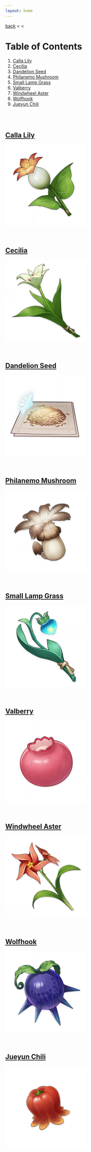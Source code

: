 ```yaml
---
layout: home
---
```


[back](../) < <

# Table of Contents
1. [Calla Lily](#calla-lily)
2. [Cecilia](#cecilia)
3. [Dandelion Seed](#dandelion-seed)
4. [Philanemo Mushroom](#philanemo-mushroom)
5. [Small Lamp Grass](small-lamp-grass)
6. [Valberry](valberry)
7. [Windwheel Aster](windwheel-aster)
8. [Wolfhook](wolfhook)
9. [Jueyun Chili](jueyun-chili)

<br/><br/>

## [Calla Lily](calla-lily/)
[![Calla Lily](/assets/img/genshin-impact/local-specialty/calla-lily.png)](calla-lily/)

<br/>

## [Cecilia](cecilia/)
[![Cecilia](/assets/img/genshin-impact/local-specialty/cecilia.png)](cecilia/)

<br/>

## [Dandelion Seed](dandelion-seed/)
[![Dandelion Seed](/assets/img/genshin-impact/local-specialty/dandelion-seed.png)](dandelion-seed/)

<br/>

## [Philanemo Mushroom](philanemo-mushroom/)
[![Philanemo Mushroom](/assets/img/genshin-impact/local-specialty/philanemo-mushroom.png)](philanemo-mushroom/)

<br/>

## [Small Lamp Grass](small-lamp-grass/)
[![Small Lamp Grass](/assets/img/genshin-impact/local-specialty/small-lamp-grass.png)](small-lamp-grass/)

<br/>

## [Valberry](valberry/)
[![Valberry](/assets/img/genshin-impact/local-specialty/valberry.png)](valberry/)

<br/>

## [Windwheel Aster](windwheel-aster/)
[![Windwheel Aster](/assets/img/genshin-impact/local-specialty/windwheel-aster.png)](windwheel-aster/)

<br/>

## [Wolfhook](wolfhook/)
[![Wolfhook](/assets/img/genshin-impact/local-specialty/wolfhook.png)](wolfhook/)

<br/>

## [Jueyun Chili](jueyun-chili/)
[![Wolfhook](/assets/img/genshin-impact/local-specialty/jueyun-chili.png)](jueyun-chili/)
